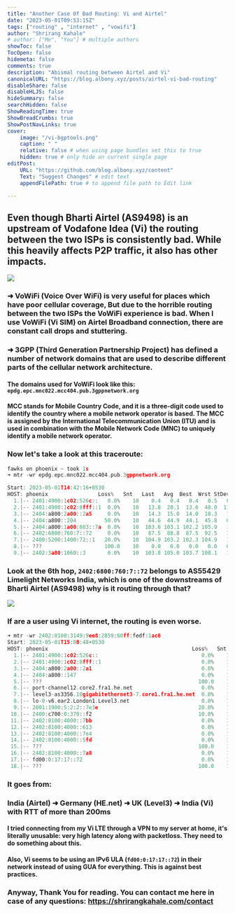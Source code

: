 ```yaml
---
title: "Another Case Of Bad Routing: Vi and Airtel"
date: "2023-05-01T09:53:15Z"
tags: ["routing" , "internet" , "vowifi"]
author: "Shrirang Kahale"
# author: ["Me", "You"] # multiple authors
showToc: false
TocOpen: false
hidemeta: false
comments: true
description: "Abismal routing between Airtel and Vi"
canonicalURL: "https://blog.albony.xyz/posts/airtel-vi-bad-routing"
disableShare: false
disableHLJS: false
hideSummary: false
searchHidden: false
ShowReadingTime: true
ShowBreadCrumbs: true
ShowPostNavLinks: true
cover:
    image: "/vi-bgptools.png"
    caption: " "
    relative: false # when using page bundles set this to true
    hidden: true # only hide on current single page
editPost:
    URL: "https://github.com/blog.albony.xyz/content"
    Text: "Suggest Changes" # edit text
    appendFilePath: true # to append file path to Edit link

---
```



## Even though Bharti Airtel (AS9498) is an upstream of Vodafone Idea (Vi) the routing between the two ISPs is consistently bad. While this heavily affects P2P traffic, it also has other impacts. 

![](/vi-bgptools.png)

### ➜  VoWiFi (Voice Over WiFi) is very useful for places which have poor cellular coverage, But due to the horrible routing between the two ISPs the VoWiFi experience is bad. When I use VoWiFi (Vi SIM) on Airtel Broadband connection, there are constant call drops and stuttering. 

### ➜ 3GPP (Third Generation Partnership Project) has defined a number of network domains that are used to describe different parts of the cellular network architecture.

#### The domains used for VoWiFi look like this: `epdg.epc.mnc022.mcc404.pub.3gppnetwork.org`



#### MCC stands for Mobile Country Code, and it is a three-digit code used to identify the country where a mobile network operator is based. The MCC is assigned by the International Telecommunication Union (ITU) and is used in combination with the Mobile Network Code (MNC) to uniquely identify a mobile network operator.

### Now let's take a look at this traceroute: 
```c
fawks on phoenix ~ took 1s 
➜ mtr -wr epdg.epc.mnc022.mcc404.pub.3gppnetwork.org 

Start: 2023-05-01T14:42:16+0530
HOST: phoenix                Loss%   Snt   Last   Avg  Best  Wrst StDev
  1.|-- 2401:4900:1c02:526c::   0.0%    10    0.4   0.4   0.4   0.5   0.0
  2.|-- 2401:4900:1c02:8fff::1  0.0%    10   13.8  20.1  13.6  48.0  11.3
  3.|-- 2404:a800:2a00::2a5     0.0%    10   14.3  15.0  14.0  18.3   1.4
  4.|-- 2404:a800::204         50.0%    10   44.6  44.9  44.1  45.8   0.7
  5.|-- 2404:a800:1a00:803::7a  0.0%    10  103.6 103.1 102.2 105.9   1.1
  6.|-- 2402:6800:760:7::72     0.0%    10   87.5  88.8  87.5  92.5   1.5
  7.|-- 2400:5200:1400:72::1   20.0%    10  104.9 103.2 102.3 104.9   1.1
  8.|-- ???                    100.0    10    0.0   0.0   0.0   0.0   0.0
  9.|-- 2402:3a80:1060::3       0.0%    10  103.8 105.0 103.7 108.1   1.7
```

### Look at the 6th hop, `2402:6800:760:7::72` belongs to AS55429 Limelight Networks India, which is one of the downstreams of Bharti Airtel (AS9498) why is it routing through that? 

![](/limenetworks.png)

### If are a user using Vi internet, the routing is even worse. 

```c
➜ mtr -wr 2402:8100:3149:9ee8:2859:60ff:fedf:1ac6      
Start: 2023-05-01T15:08:48+0530
HOST: phoenix                                              Loss%   Snt   Last   Avg  Best  Wrst StDev
  1.|-- 2401:4900:1c02:526c::                                 0.0%    10    0.6   0.5   0.3   0.6   0.1
  2.|-- 2401:4900:1c02:8fff::1                                0.0%    10   14.8  19.1  13.4  35.1   8.4
  3.|-- 2404:a800:2a00::2a1                                   0.0%    10   33.8  24.8  14.1  43.0   9.7
  4.|-- 2404:a800::147                                        0.0%    10  125.4 126.0 123.3 133.8   3.8
  5.|-- ???                                                  100.0    10    0.0   0.0   0.0   0.0   0.0
  6.|-- port-channel12.core2.fra1.he.net                      0.0%    10  138.5 138.7 138.0 140.0   0.7
  7.|-- level3-as3356.10gigabitethernet3-7.core1.fra1.he.net  0.0%    10  139.8 140.5 139.8 141.8   0.7
  8.|-- lo-0-v6.ear2.London1.Level3.net                       0.0%    10  152.9 152.8 152.1 153.9   0.6
  9.|-- 2001:1900:5:2:2::7e3e                                20.0%    10  241.3 241.8 241.2 242.9   0.6
 10.|-- 2400:c700:0:370::f2                                  10.0%    10  231.3 231.6 231.0 232.6   0.5
 11.|-- 2402:8100:4000::7bb                                   0.0%    10  230.6 231.2 230.6 232.7   0.8
 12.|-- 2402:8100:4000::613                                   0.0%    10  252.7 250.0 248.8 252.7   1.1
 13.|-- 2402:8100:4000::7e4                                   0.0%    10  230.9 230.8 230.0 231.6   0.6
 14.|-- 2402:8100:4000::5fd                                   0.0%    10  247.1 247.9 247.0 250.5   1.1
 15.|-- ???                                                  100.0    10    0.0   0.0   0.0   0.0   0.0
 16.|-- 2402:8100:4000::7a8                                   0.0%    10  229.6 229.3 228.7 230.5   0.8
 17.|-- fd00:0:17:17::72                                      0.0%    10  247.6 247.1 246.5 248.2   0.5
 18.|-- ???                                                  100.0    10    0.0   0.0   0.0   0.0   0.0

```

### It goes from: 

### India (Airtel) ➜  Germany (HE.net) ➜  UK (Level3) ➜  India (Vi) with RTT of more than 200ms

#### I tried connecting from my Vi LTE through a VPN to my server at home, it's literally unusable: very high latency along with packetloss. They need to do something about this.
#### Also, Vi seems to be using an IPv6 ULA (`fd00:0:17:17::72`) in their network instead of using GUA for everything. This is against best practices.

### Anyway, Thank You for reading. You can contact me here in case of any questions: https://shrirangkahale.com/contact

